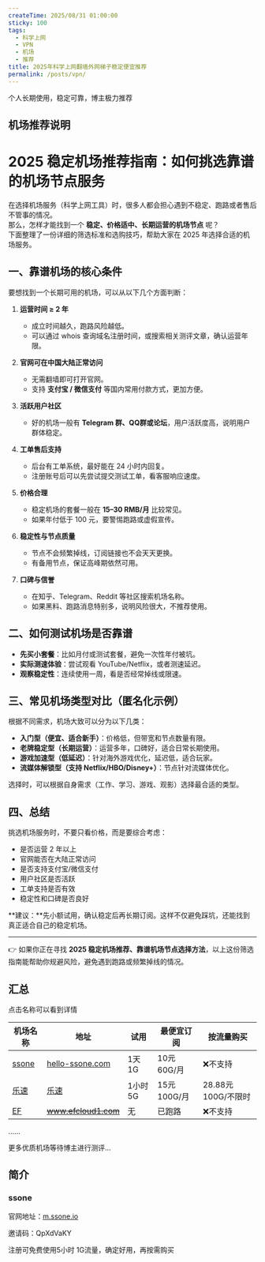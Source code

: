 ```yaml
---
createTime: 2025/08/31 01:00:00
sticky: 100
tags:
  - 科学上网
  - VPN
  - 机场
  - 推荐
title: 2025年科学上网翻墙外网梯子稳定便宜推荐
permalink: /posts/vpn/
---
```


个人长期使用，稳定可靠，博主极力推荐

<!-- more -->

## 机场推荐说明
# 2025 稳定机场推荐指南：如何挑选靠谱的机场节点服务  

在选择机场服务（科学上网工具）时，很多人都会担心遇到不稳定、跑路或者售后不管事的情况。  
那么，怎样才能找到一个 **稳定、价格适中、长期运营的机场节点** 呢？  
下面整理了一份详细的筛选标准和选购技巧，帮助大家在 2025 年选择合适的机场服务。  


## 一、靠谱机场的核心条件  

要想找到一个长期可用的机场，可以从以下几个方面判断：  

1. **运营时间 ≥ 2 年**  
   - 成立时间越久，跑路风险越低。  
   - 可以通过 whois 查询域名注册时间，或搜索相关测评文章，确认运营年限。  

2. **官网可在中国大陆正常访问**  
   - 无需翻墙即可打开官网。  
   - 支持 **支付宝 / 微信支付** 等国内常用付款方式，更加方便。  

3. **活跃用户社区**  
   - 好的机场一般有 **Telegram 群、QQ群或论坛**，用户活跃度高，说明用户群体稳定。  

4. **工单售后支持**  
   - 后台有工单系统，最好能在 24 小时内回复。  
   - 注册账号后可以先尝试提交测试工单，看客服响应速度。  

5. **价格合理**  
   - 稳定机场的套餐一般在 **15–30 RMB/月** 比较常见。  
   - 如果年付低于 100 元，要警惕跑路或虚假宣传。  

6. **稳定性与节点质量**  
   - 节点不会频繁掉线，订阅链接也不会天天更换。  
   - 有备用节点，保证高峰期依然可用。  

7. **口碑与信誉**  
   - 在知乎、Telegram、Reddit 等社区搜索机场名称。  
   - 如果黑料、跑路消息特别多，说明风险很大，不推荐使用。  


## 二、如何测试机场是否靠谱  

- **先买小套餐**：比如月付或测试套餐，避免一次性年付被坑。  
- **实际测速体验**：尝试观看 YouTube/Netflix，或者测速延迟。  
- **观察稳定性**：连续使用一周，看是否经常掉线或限速。  


## 三、常见机场类型对比（匿名化示例）  

根据不同需求，机场大致可以分为以下几类：  

- **入门型（便宜、适合新手）**：价格低，但带宽和节点数量有限。  
- **老牌稳定型（长期运营）**：运营多年，口碑好，适合日常长期使用。  
- **游戏加速型（低延迟）**：针对海外游戏优化，延迟低，适合玩家。  
- **流媒体解锁型（支持 Netflix/HBO/Disney+）**：节点针对流媒体优化。  

选择时，可以根据自身需求（工作、学习、游戏、观影）选择最合适的类型。  


## 四、总结  

挑选机场服务时，不要只看价格，而是要综合考虑：  

- 是否运营 2 年以上  
- 官网能否在大陆正常访问  
- 是否支持支付宝/微信支付  
- 用户社区是否活跃  
- 工单支持是否有效  
- 稳定性和口碑是否良好  

**建议：**先小额试用，确认稳定后再长期订阅。这样不仅避免踩坑，还能找到真正适合自己的稳定机场。  

---

👉 如果你正在寻找 **2025 稳定机场推荐、靠谱机场节点选择方法**，以上这份筛选指南能帮助你规避风险，避免遇到跑路或频繁掉线的情况。  

## 汇总

点击名称可以看到详情

|机场名称|地址|试用|最便宜订阅|按流量购买|
|---|---|---|--|---|
|[ssone](#ssone)|[hello-ssone.com](https://hello-ssone.com/register?aff=QpXdVaKY)| 1天 1G |10元 60G/月|❌不支持|
|[乐速](#乐速)|[乐速](https://www.luxd.uk/#/register?code=mquP7UE5)| 1小时 5G |15元 100G/月|28.88元100G/不限时|
|[EF](#ef)|~~www.efcloud1.com~~|无|已跑路|❌不支持|已跑路|




......

更多优质机场等待博主进行测评...

## 简介

### ssone

官网地址：[m.ssone.io](https://hello-ssone.com/register?aff=QpXdVaKY)

邀请码：QpXdVaKY

注册可免费使用5小时 1G流量，确定好用，再按需购买
